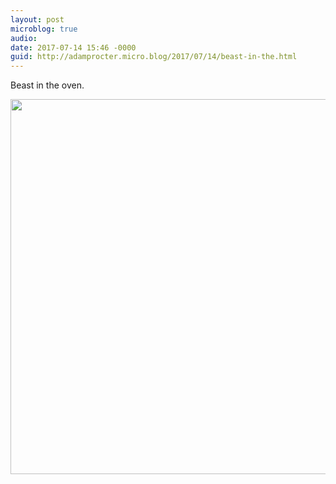 ```yaml
---
layout: post
microblog: true
audio: 
date: 2017-07-14 15:46 -0000
guid: http://adamprocter.micro.blog/2017/07/14/beast-in-the.html
---
```

Beast in the oven.

<img src="http://adamprocter.micro.blog/uploads/2017/f8f91c789e.jpg" width="600" height="600" />
